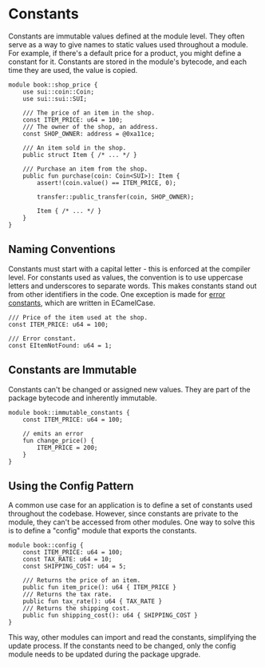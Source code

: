 # Constants

Constants are immutable values defined at the module level. They often serve as a way to give names to static values used throughout a module. For example, if there's a default price for a product, you might define a constant for it. Constants are stored in the module's bytecode, and each time they are used, the value is copied.

```move
module book::shop_price {
    use sui::coin::Coin;
    use sui::sui::SUI;

    /// The price of an item in the shop.
    const ITEM_PRICE: u64 = 100;
    /// The owner of the shop, an address.
    const SHOP_OWNER: address = @0xa11ce;

    /// An item sold in the shop.
    public struct Item { /* ... */ }

    /// Purchase an item from the shop.
    public fun purchase(coin: Coin<SUI>): Item {
        assert!(coin.value() == ITEM_PRICE, 0);

        transfer::public_transfer(coin, SHOP_OWNER);

        Item { /* ... */ }
    }
}
```

## Naming Conventions

Constants must start with a capital letter - this is enforced at the compiler level. For constants used as values, the convention is to use uppercase letters and underscores to separate words. This makes constants stand out from other identifiers in the code. One exception is made for [error constants](./assert-and-abort.md#assert-and-abort), which are written in ECamelCase.

```move
/// Price of the item used at the shop.
const ITEM_PRICE: u64 = 100;

/// Error constant.
const EItemNotFound: u64 = 1;
```

## Constants are Immutable

Constants can't be changed or assigned new values. They are part of the package bytecode and inherently immutable.

```move
module book::immutable_constants {
    const ITEM_PRICE: u64 = 100;

    // emits an error
    fun change_price() {
        ITEM_PRICE = 200;
    }
}
```

## Using the Config Pattern

A common use case for an application is to define a set of constants used throughout the codebase. However, since constants are private to the module, they can't be accessed from other modules. One way to solve this is to define a "config" module that exports the constants.

```move
module book::config {
    const ITEM_PRICE: u64 = 100;
    const TAX_RATE: u64 = 10;
    const SHIPPING_COST: u64 = 5;

    /// Returns the price of an item.
    public fun item_price(): u64 { ITEM_PRICE }
    /// Returns the tax rate.
    public fun tax_rate(): u64 { TAX_RATE }
    /// Returns the shipping cost.
    public fun shipping_cost(): u64 { SHIPPING_COST }
}
```

This way, other modules can import and read the constants, simplifying the update process. If the constants need to be changed, only the config module needs to be updated during the package upgrade.

